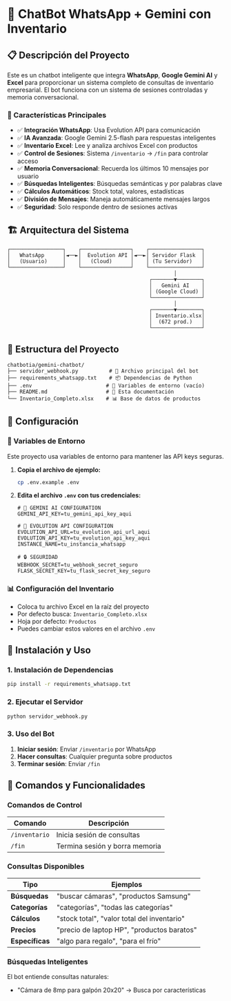 # 🤖 ChatBot WhatsApp + Gemini con Inventario

## 📋 Descripción del Proyecto

Este es un chatbot inteligente que integra **WhatsApp**, **Google Gemini AI** y **Excel** para proporcionar un sistema completo de consultas de inventario empresarial. El bot funciona con un sistema de sesiones controladas y memoria conversacional.

### 🎯 Características Principales

- ✅ **Integración WhatsApp**: Usa Evolution API para comunicación
- ✅ **IA Avanzada**: Google Gemini 2.5-flash para respuestas inteligentes
- ✅ **Inventario Excel**: Lee y analiza archivos Excel con productos
- ✅ **Control de Sesiones**: Sistema `/inventario` → `/fin` para controlar acceso
- ✅ **Memoria Conversacional**: Recuerda los últimos 10 mensajes por usuario
- ✅ **Búsquedas Inteligentes**: Búsquedas semánticas y por palabras clave
- ✅ **Cálculos Automáticos**: Stock total, valores, estadísticas
- ✅ **División de Mensajes**: Maneja automáticamente mensajes largos
- ✅ **Seguridad**: Solo responde dentro de sesiones activas

## 🏗️ Arquitectura del Sistema

```
┌─────────────────┐    ┌────────────────┐    ┌─────────────────┐
│   WhatsApp      │◄──►│  Evolution API │◄──►│ Servidor Flask  │
│   (Usuario)     │    │   (Cloud)      │    │ (Tu Servidor)   │
└─────────────────┘    └────────────────┘    └─────────────────┘
                                                      │
                                              ┌───────▼────────┐
                                              │   Gemini AI    │
                                              │ (Google Cloud) │
                                              └────────────────┘
                                                      │
                                              ┌───────▼────────┐
                                              │ Inventario.xlsx│
                                              │  (672 prod.)   │
                                              └────────────────┘
```

## 📂 Estructura del Proyecto

```
chatbotia/gemini-chatbot/
├── servidor_webhook.py          # 🎯 Archivo principal del bot
├── requirements_whatsapp.txt    # 📦 Dependencias de Python
├── .env                        # 🔐 Variables de entorno (vacío)
├── README.md                   # 📖 Esta documentación
└── Inventario_Completo.xlsx    # 📊 Base de datos de productos
```

## 🔧 Configuración

### 🔐 Variables de Entorno

Este proyecto usa variables de entorno para mantener las API keys seguras.

1. **Copia el archivo de ejemplo:**

   ```bash
   cp .env.example .env
   ```

2. **Edita el archivo `.env` con tus credenciales:**

   ```env
   # 🤖 GEMINI AI CONFIGURATION
   GEMINI_API_KEY=tu_gemini_api_key_aqui

   # 📱 EVOLUTION API CONFIGURATION
   EVOLUTION_API_URL=tu_evolution_api_url_aqui
   EVOLUTION_API_KEY=tu_evolution_api_key_aqui
   INSTANCE_NAME=tu_instancia_whatsapp

   # 🔒 SEGURIDAD
   WEBHOOK_SECRET=tu_webhook_secret_seguro
   FLASK_SECRET_KEY=tu_flask_secret_key_seguro
   ```

### 📊 Configuración del Inventario

- Coloca tu archivo Excel en la raíz del proyecto
- Por defecto busca: `Inventario_Completo.xlsx`
- Hoja por defecto: `Productos`
- Puedes cambiar estos valores en el archivo `.env`

## 🚀 Instalación y Uso

### 1. Instalación de Dependencias

```bash
pip install -r requirements_whatsapp.txt
```

### 2. Ejecutar el Servidor

```bash
python servidor_webhook.py
```


### 3. Uso del Bot

1. **Iniciar sesión**: Enviar `/inventario` por WhatsApp
2. **Hacer consultas**: Cualquier pregunta sobre productos
3. **Terminar sesión**: Enviar `/fin`

## 💬 Comandos y Funcionalidades

### Comandos de Control

| Comando       | Descripción                    |
| ------------- | ------------------------------ |
| `/inventario` | Inicia sesión de consultas     |
| `/fin`        | Termina sesión y borra memoria |

### Consultas Disponibles

| Tipo            | Ejemplos                                    |
| --------------- | ------------------------------------------- |
| **Búsquedas**   | "buscar cámaras", "productos Samsung"       |
| **Categorías**  | "categorías", "todas las categorías"        |
| **Cálculos**    | "stock total", "valor total del inventario" |
| **Precios**     | "precio de laptop HP", "productos baratos"  |
| **Específicas** | "algo para regalo", "para el frío"          |

### Búsquedas Inteligentes

El bot entiende consultas naturales:

- "Cámara de 8mp para galpón 20x20" → Busca por características
